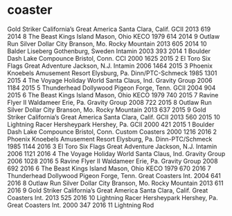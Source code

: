 # coaster
Gold Striker	California’s Great America	Santa Clara, Calif.	GCII	2013	619	2014
8	The Beast	Kings Island	Mason, Ohio	KECO	1979	614	2014
9	Outlaw Run	Silver Dollar City	Branson, Mo.	Rocky Mountain	2013	605	2014
10	Balder	Liseberg	Gothenburg, Sweden	Intamin	2003	393	2014
1	Boulder Dash	Lake Compounce	Bristol, Conn.	CCI	2000	1625	2015
2	El Toro	Six Flags Great Adventure	Jackson, N.J.	Intamin	2006	1464	2015
3	Phoenix	Knoebels Amusement Resort	Elysburg, Pa.	Dinn/PTC-Schmeck	1985	1301	2015
4	The Voyage	Holiday World	Santa Claus, Ind.	Gravity Group	2006	1184	2015
5	Thunderhead	Dollywood	Pigeon Forge, Tenn.	GCII	2004	904	2015
6	The Beast	Kings Island	Mason, Ohio	KECO	1979	740	2015
7	Ravine Flyer II	Waldameer	Erie, Pa.	Gravity Group	2008	722	2015
8	Outlaw Run	Silver Dollar City	Branson, Mo.	Rocky Mountain	2013	637	2015
9	Gold Striker	California’s Great America	Santa Clara, Calif.	GCII	2013	560	2015
10	Lightning Racer	Hersheypark	Hershey, Pa.	GCII	2000	421	2015
1	Boulder Dash	Lake Compounce	Bristol, Conn.	Custom Coasters	2000	1216	2016
2	Phoenix	Knoebels Amusement Resort	Elysburg, Pa.	Dinn-PTC/Schmeck	1985	1144	2016
3	El Toro	Six Flags Great Adventure	Jackson, N.J.	Intamin	2006	1121	2016
4	The Voyage	Holiday World	Santa Claus, Ind.	Gravity Group	2006	1028	2016
5	Ravine Flyer II	Waldameer	Erie, Pa.	Gravity Group	2008	692	2016
6	The Beast	Kings Island	Mason, Ohio	KECO	1979	670	2016
7	Thunderhead	Dollywood	Pigeon Forge, Tenn.	Great Coasters Int.	2004	641	2016
8	Outlaw Run	Silver Dollar City	Branson, Mo.	Rocky Mountain	2013	611	2016
9	Gold Striker	California’s Great America	Santa Clara, Calif.	Great Coasters Int.	2013	525	2016
10	Lightning Racer	Hersheypark	Hershey, Pa.	Great Coasters Int.	2000	347	2016
11	Lightning Rod
